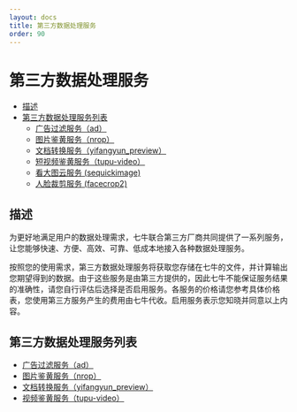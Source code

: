 ```yaml
---
layout: docs
title: 第三方数据处理服务
order: 90
---
```


<a id="ufop"></a>
# 第三方数据处理服务

- [描述](#ufop-description)
- [第三方数据处理服务列表](#ufop-content-table)
  - [广告过滤服务（ad）][adHref]
  - [图片鉴黄服务（nrop）][nropHref]
  - [文档转换服务（yifangyun_preview）][yifangyun_previewHref]
  - [短视频鉴黄服务（tupu-video）][tupu-videoHref]
  - [看大图云服务 (sequickimage) ][sequickimageHref]
  - [人脸裁剪服务 (facecrop2) ][facecrop2Href]

<a id="ufop-description"></a>
## 描述

为更好地满足用户的数据处理需求，七牛联合第三方厂商共同提供了一系列服务，让您能够快速、方便、高效、可靠、低成本地接入各种数据处理服务。

按照您的使用需求，第三方数据处理服务将获取您存储在七牛的文件，并计算输出您期望得到的数据。由于这些服务是由第三方提供的，因此七牛不能保证服务结果的准确性，请您自行评估后选择是否启用服务。各服务的价格请您参考具体价格表，您使用第三方服务产生的费用由七牛代收。启用服务表示您知晓并同意以上内容。

<a id="ufop-content-table"></a>
## 第三方数据处理服务列表

* [广告过滤服务（ad）][adHref]
* [图片鉴黄服务（nrop）][nropHref]
* [文档转换服务（yifangyun_preview）][yifangyun_previewHref]
* [视频鉴黄服务（tupu-video）][tupu-videoHref]

[nropHref]:        /docs/v6/api/reference/fop/third-party/nrop.html
[adHref]:          /docs/v6/api/reference/fop/third-party/ad.html
[yifangyun_previewHref]:          /docs/v6/api/reference/fop/third-party/yifangyun_preview.html
[tupu-videoHref]:  /docs/v6/api/reference/fop/third-party/tupu-video.html
[sequickimageHref]: /docs/v6/api/reference/fop/third-party/sequickimage.html
[facecrop2Href]: /docs/v6/api/reference/fop/third-party/facecrop2.html

